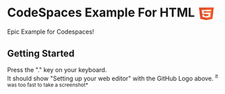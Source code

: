 [//]: # (only for github)
# CodeSpaces Example For HTML   <img align="center" height="30" width="40" src="https://raw.githubusercontent.com/devicons/devicon/master/icons/html5/html5-original.svg">
Epic Example for Codespaces!
## Getting Started
Press the "." key on your keyboard. <br />
It should show "Setting up your web editor" with the GitHub Logo above. <sup>it was too fast to take a screenshot*</sup>

